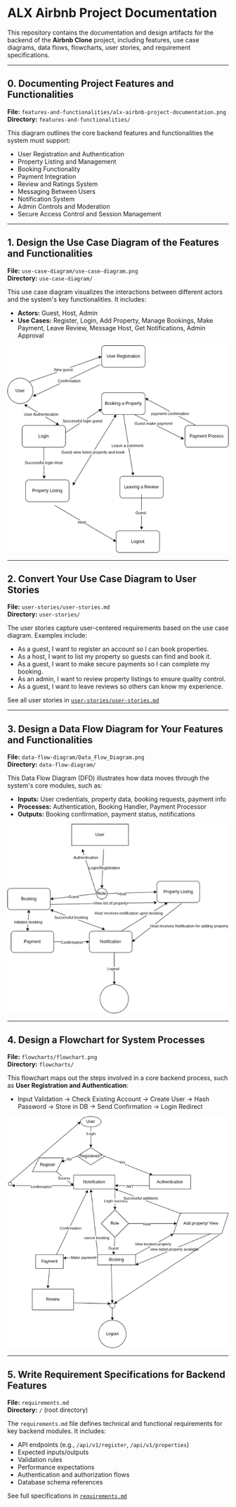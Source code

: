 # ALX Airbnb Project Documentation

This repository contains the documentation and design artifacts for the backend of the **Airbnb Clone** project, including features, use case diagrams, data flows, flowcharts, user stories, and requirement specifications.

---

## 0. Documenting Project Features and Functionalities

**File:** `features-and-functionalities/alx-airbnb-project-documentation.png`  
**Directory:** `features-and-functionalities/`

This diagram outlines the core backend features and functionalities the system must support:

- User Registration and Authentication  
- Property Listing and Management  
- Booking Functionality  
- Payment Integration  
- Review and Ratings System  
- Messaging Between Users  
- Notification System  
- Admin Controls and Moderation  
- Secure Access Control and Session Management  

---

## 1. Design the Use Case Diagram of the Features and Functionalities

**File:** `use-case-diagram/use-case-diagram.png`  
**Directory:** `use-case-diagram/`

This use case diagram visualizes the interactions between different actors and the system's key functionalities. It includes:

- **Actors:** Guest, Host, Admin  
- **Use Cases:** Register, Login, Add Property, Manage Bookings, Make Payment, Leave Review, Message Host, Get Notifications, Admin Approval

![Use Case Diagram](use-case-diagram/use-case-diagram.png)

---

## 2. Convert Your Use Case Diagram to User Stories

**File:** `user-stories/user-stories.md`  
**Directory:** `user-stories/`

The user stories capture user-centered requirements based on the use case diagram. Examples include:

- As a guest, I want to register an account so I can book properties.  
- As a host, I want to list my property so guests can find and book it.  
- As a guest, I want to make secure payments so I can complete my booking.  
- As an admin, I want to review property listings to ensure quality control.  
- As a guest, I want to leave reviews so others can know my experience.

See all user stories in [`user-stories/user-stories.md`](user-stories/user-stories.md)

---

## 3. Design a Data Flow Diagram for Your Features and Functionalities

**File:** `data-flow-diagram/Data_Flow_Diagram.png`  
**Directory:** `data-flow-diagram/`

This Data Flow Diagram (DFD) illustrates how data moves through the system's core modules, such as:

- **Inputs:** User credentials, property data, booking requests, payment info  
- **Processes:** Authentication, Booking Handler, Payment Processor  
- **Outputs:** Booking confirmation, payment status, notifications

![Data Flow Diagram](data-flow-diagram/Data_Flow_Diagram.png)

---

## 4. Design a Flowchart for System Processes

**File:** `flowcharts/flowchart.png`  
**Directory:** `flowcharts/`

This flowchart maps out the steps involved in a core backend process, such as **User Registration and Authentication**:

- Input Validation → Check Existing Account → Create User → Hash Password → Store in DB → Send Confirmation → Login Redirect

![Flowchart](flowcharts/flowchart.png)

---

## 5. Write Requirement Specifications for Backend Features

**File:** `requirements.md`  
**Directory:** `/` (root directory)

The `requirements.md` file defines technical and functional requirements for key backend modules. It includes:

- API endpoints (e.g., `/api/v1/register`, `/api/v1/properties`)  
- Expected inputs/outputs  
- Validation rules  
- Performance expectations  
- Authentication and authorization flows  
- Database schema references

See full specifications in [`requirements.md`](requirements.md)
